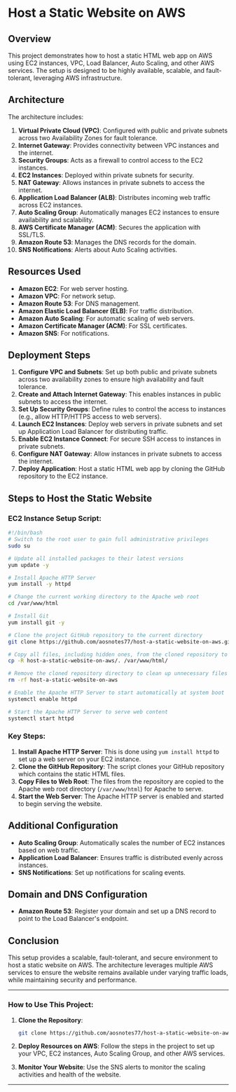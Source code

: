 # Host a Static Website on AWS

## Overview
This project demonstrates how to host a static HTML web app on AWS using EC2 instances, VPC, Load Balancer, Auto Scaling, and other AWS services. The setup is designed to be highly available, scalable, and fault-tolerant, leveraging AWS infrastructure.

## Architecture
The architecture includes:
1. **Virtual Private Cloud (VPC)**: Configured with public and private subnets across two Availability Zones for fault tolerance.
2. **Internet Gateway**: Provides connectivity between VPC instances and the internet.
3. **Security Groups**: Acts as a firewall to control access to the EC2 instances.
4. **EC2 Instances**: Deployed within private subnets for security.
5. **NAT Gateway**: Allows instances in private subnets to access the internet.
6. **Application Load Balancer (ALB)**: Distributes incoming web traffic across EC2 instances.
7. **Auto Scaling Group**: Automatically manages EC2 instances to ensure availability and scalability.
8. **AWS Certificate Manager (ACM)**: Secures the application with SSL/TLS.
9. **Amazon Route 53**: Manages the DNS records for the domain.
10. **SNS Notifications**: Alerts about Auto Scaling activities.

## Resources Used
- **Amazon EC2**: For web server hosting.
- **Amazon VPC**: For network setup.
- **Amazon Route 53**: For DNS management.
- **Amazon Elastic Load Balancer (ELB)**: For traffic distribution.
- **Amazon Auto Scaling**: For automatic scaling of web servers.
- **Amazon Certificate Manager (ACM)**: For SSL certificates.
- **Amazon SNS**: For notifications.

## Deployment Steps

1. **Configure VPC and Subnets**: Set up both public and private subnets across two availability zones to ensure high availability and fault tolerance.
2. **Create and Attach Internet Gateway**: This enables instances in public subnets to access the internet.
3. **Set Up Security Groups**: Define rules to control the access to instances (e.g., allow HTTP/HTTPS access to web servers).
4. **Launch EC2 Instances**: Deploy web servers in private subnets and set up Application Load Balancer for distributing traffic.
5. **Enable EC2 Instance Connect**: For secure SSH access to instances in private subnets.
6. **Configure NAT Gateway**: Allow instances in private subnets to access the internet.
7. **Deploy Application**: Host a static HTML web app by cloning the GitHub repository to the EC2 instance.

## Steps to Host the Static Website

### EC2 Instance Setup Script:
```bash
#!/bin/bash
# Switch to the root user to gain full administrative privileges
sudo su

# Update all installed packages to their latest versions
yum update -y

# Install Apache HTTP Server
yum install -y httpd

# Change the current working directory to the Apache web root
cd /var/www/html

# Install Git
yum install git -y

# Clone the project GitHub repository to the current directory
git clone https://github.com/aosnotes77/host-a-static-website-on-aws.git

# Copy all files, including hidden ones, from the cloned repository to the Apache web root
cp -R host-a-static-website-on-aws/. /var/www/html/

# Remove the cloned repository directory to clean up unnecessary files
rm -rf host-a-static-website-on-aws

# Enable the Apache HTTP Server to start automatically at system boot
systemctl enable httpd

# Start the Apache HTTP Server to serve web content
systemctl start httpd
```

### Key Steps:
1. **Install Apache HTTP Server**: This is done using `yum install httpd` to set up a web server on your EC2 instance.
2. **Clone the GitHub Repository**: The script clones your GitHub repository which contains the static HTML files.
3. **Copy Files to Web Root**: The files from the repository are copied to the Apache web root directory (`/var/www/html`) for Apache to serve.
4. **Start the Web Server**: The Apache HTTP server is enabled and started to begin serving the website.

## Additional Configuration
- **Auto Scaling Group**: Automatically scales the number of EC2 instances based on web traffic.
- **Application Load Balancer**: Ensures traffic is distributed evenly across instances.
- **SNS Notifications**: Set up notifications for scaling events.

## Domain and DNS Configuration
- **Amazon Route 53**: Register your domain and set up a DNS record to point to the Load Balancer's endpoint.

## Conclusion
This setup provides a scalable, fault-tolerant, and secure environment to host a static website on AWS. The architecture leverages multiple AWS services to ensure the website remains available under varying traffic loads, while maintaining security and performance.

---

### How to Use This Project:
1. **Clone the Repository**: 
   ```bash
   git clone https://github.com/aosnotes77/host-a-static-website-on-aws.git
   ```
2. **Deploy Resources on AWS**:
   Follow the steps in the project to set up your VPC, EC2 instances, Auto Scaling Group, and other AWS services.

3. **Monitor Your Website**:
   Use the SNS alerts to monitor the scaling activities and health of the website.

---
